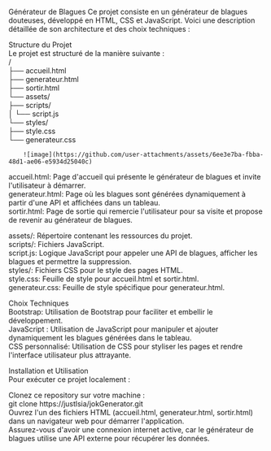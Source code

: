 Générateur de Blagues
Ce projet consiste en un générateur de blagues douteuses, développé en HTML, CSS et JavaScript. Voici une description détaillée de son architecture et des choix techniques :  

Structure du Projet  
Le projet est structuré de la manière suivante :  
/  
├── accueil.html  
├── generateur.html  
├── sortir.html  
└── assets/  
    ├── scripts/  
    │   └── script.js  
    └── styles/  
        ├── style.css  
        └── generateur.css  
        
        ![image](https://github.com/user-attachments/assets/6ee3e7ba-fbba-48d1-ae06-e5934d25040c)

accueil.html: Page d'accueil qui présente le générateur de blagues et invite l'utilisateur à démarrer.  
generateur.html: Page où les blagues sont générées dynamiquement à partir d'une API et affichées dans un tableau.  
sortir.html: Page de sortie qui remercie l'utilisateur pour sa visite et propose de revenir au générateur de blagues.  

assets/: Répertoire contenant les ressources du projet.  
scripts/: Fichiers JavaScript.  
script.js: Logique JavaScript pour appeler une API de blagues, afficher les blagues et permettre la suppression.  
styles/: Fichiers CSS pour le style des pages HTML.  
style.css: Feuille de style pour accueil.html et sortir.html.  
generateur.css: Feuille de style spécifique pour generateur.html.  

Choix Techniques  
Bootstrap: Utilisation de Bootstrap pour faciliter et embellir le développement.  
JavaScript : Utilisation de JavaScript pour manipuler et ajouter dynamiquement les blagues générées dans le tableau.  
CSS personnalisé: Utilisation de CSS pour styliser les pages et rendre l'interface utilisateur plus attrayante.  

Installation et Utilisation  
Pour exécuter ce projet localement :  

Clonez ce repository sur votre machine :  
git clone https://justlsia/jokGenerator.git  
Ouvrez l'un des fichiers HTML (accueil.html, generateur.html, sortir.html) dans un navigateur web pour démarrer l'application.  
Assurez-vous d'avoir une connexion internet active, car le générateur de blagues utilise une API externe pour récupérer les données.  

